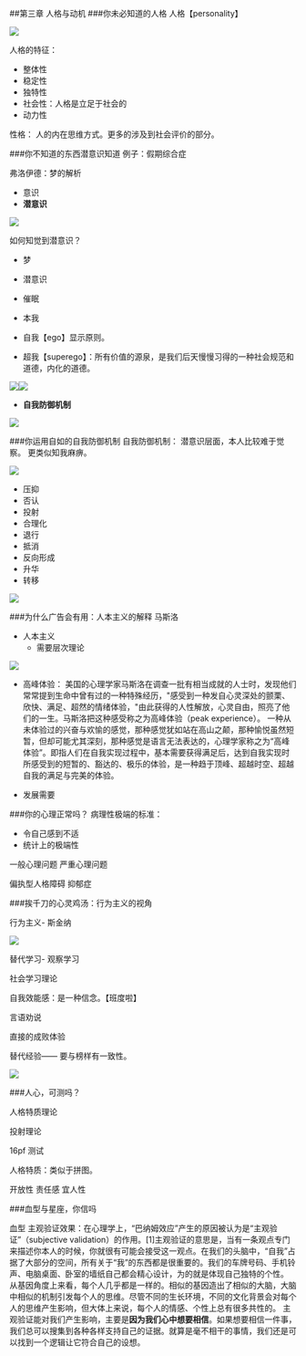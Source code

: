 ##第三章  人格与动机
###你未必知道的人格
人格【personality】

![](./_image/2017-03-23-21-38-45.jpg)

人格的特征：
- 整体性
- 稳定性
- 独特性
- 社会性：人格是立足于社会的
- 动力性

性格：
人的内在思维方式。更多的涉及到社会评价的部分。

###你不知道的东西潜意识知道
例子：假期综合症

弗洛伊德：梦的解析
- 意识
- **潜意识**

![](./_image/2017-03-23-21-47-54.jpg)

如何知觉到潜意识？
- 梦
- 潜意识
- 催眠

- 本我
- 自我【ego】显示原则。
- 超我【superego】：所有价值的源泉，是我们后天慢慢习得的一种社会规范和道德，内化的道德。

![](./_image/2017-03-23-21-52-03.jpg)![](./_image/2017-03-23-21-52-37.jpg)

- **自我防御机制**


![](./_image/2017-03-23-21-53-45.jpg)


###你运用自如的自我防御机制
自我防御机制：
潜意识层面，本人比较难于觉察。 更类似知我麻痹。


![](./_image/2017-03-23-21-55-57.jpg)




- 压抑
- 否认
- 投射
- 合理化
- 退行
- 抵消
- 反向形成
- 升华
- 转移




![](./_image/2017-03-23-21-58-15.jpg)




###为什么广告会有用：人本主义的解释
 马斯洛
- 人本主义
  - 需要层次理论


![](./_image/2017-03-23-22-04-24.jpg)

- 高峰体验：
美国的心理学家马斯洛在调查一批有相当成就的人士时，发现他们常常提到生命中曾有过的一种特殊经历，"感受到一种发自心灵深处的颤栗、欣快、满足、超然的情绪体验，"由此获得的人性解放，心灵自由，照亮了他们的一生。马斯洛把这种感受称之为高峰体验（peak experience）。
一种从未体验过的兴奋与欢愉的感觉，那种感觉犹如站在高山之颠，那种愉悦虽然短暂，但却可能尤其深刻，那种感觉是语言无法表达的，心理学家称之为“高峰体验”。即指人们在自我实现过程中，基本需要获得满足后，达到自我实现时所感受到的短暂的、豁达的、极乐的体验，是一种趋于顶峰、超越时空、超越自我的满足与完美的体验。

- 发展需要


###你的心理正常吗？
病理性极端的标准：

- 令自己感到不适
- 统计上的极端性


一般心理问题
严重心理问题

偏执型人格障碍
抑郁症



###挨千刀的心灵鸡汤：行为主义的视角

行为主义- 斯金纳


![](./_image/2017-03-23-22-18-07.jpg)

替代学习- 观察学习

社会学习理论

自我效能感：是一种信念。【班度啦】


言语劝说

直接的成败体验

替代经验—— 要与榜样有一致性。


![](./_image/2017-03-23-22-24-05.jpg)

###人心，可测吗？

人格特质理论

投射理论

16pf 测试

人格特质：类似于拼图。

开放性
责任感
宜人性




###血型与星座，你信吗

血型
主观验证效果：在心理学上，“巴纳姆效应”产生的原因被认为是“主观验证”（subjective validation）的作用。[1]主观验证的意思是，当有一条观点专门来描述你本人的时候，你就很有可能会接受这一观点。在我们的头脑中，“自我”占据了大部分的空间，所有关于“我”的东西都是很重要的。我们的车牌号码、手机铃声、电脑桌面、卧室的墙纸自己都会精心设计，为的就是体现自己独特的个性。
从基因角度上来看，每个人几乎都是一样的。相似的基因造出了相似的大脑，大脑中相似的机制引发每个人的思维。尽管不同的生长环境，不同的文化背景会对每个人的思维产生影响，但大体上来说，每个人的情感、个性上总有很多共性的。
     主观验证能对我们产生影响，主要是**因为我们心中想要相信**。如果想要相信一件事，我们总可以搜集到各种各样支持自己的证据。就算是毫不相干的事情，我们还是可以找到一个逻辑让它符合自己的设想。














